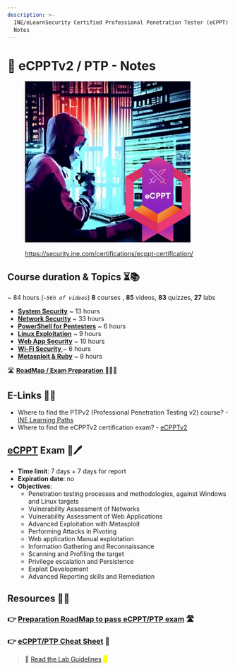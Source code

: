 ```yaml
---
description: >-
  INE/eLearnSecurity Certified Professional Penetration Tester (eCPPT) / PTP v2
  Notes
---
```


# 📝 eCPPTv2 / PTP - Notes

<div align="left">

<figure><img src=".gitbook/assets/image (33).png" alt="" width="375"><figcaption><p><a href="https://security.ine.com/certifications/ecppt-certification/">https://security.ine.com/certifications/ecppt-certification/</a></p></figcaption></figure>

</div>

## Course duration & Topics ⏳📚 <a href="#course-duration-and-topics" id="course-duration-and-topics"></a>

\~ 84 hours (_`~56h of videos`_) **8** courses , **85** videos, **83** quizzes, **27** labs

* **​**[**System Security**](readme/system-security/) \~ 13 hours
* [**Network Security**](readme/network-security/) \~ 33 hours
* [**PowerShell for Pentesters**](readme/powershell-for-pt/) \~ 6 hours
* [**​Linux Exploitation**](readme/linux-exploitation/) \~ 9 hours
* **​**[**Web App Security**](readme/web-app-security/) \~ 10 hours
* [**​Wi-Fi Security** ](readme/wi-fi-security/)\~ 6 hours
* [**​Metasploit & Ruby**](readme/metasploit-and-ruby/) \~ 8 hours

🛣️ [**RoadMap / Exam Preparation** ](readme-1.md)🧑🏻‍🏫

## E-Links 🔗📔 <a href="#useful-links" id="useful-links"></a>

* Where to find the PTPv2 (Professional Penetration Testing v2) course? - [INE Learning Paths](https://security.ine.com/certifications/ecppt-certification/)​
* Where to find the eCPPTv2 certification exam? - [eCPPTv2](https://security.ine.com/certifications/ecppt-certification/)​

## ​[eCPPT](https://security.ine.com/certifications/ecppt-certification/) Exam 📄🖊️ <a href="#ejpt-exam" id="ejpt-exam"></a>

* **Time limit**: 7 days + 7 days for report
* **Expiration date**: no
* **Objectives**:
  * Penetration testing processes and methodologies, against Windows and Linux targets
  * Vulnerability Assessment of Networks
  * Vulnerability Assessment of Web Applications
  * Advanced Exploitation with Metasploit
  * Performing Attacks in Pivoting
  * Web application Manual exploitation
  * Information Gathering and Reconnaissance
  * Scanning and Profiling the target
  * Privilege escalation and Persistence
  * Exploit Development
  * Advanced Reporting skills and Remediation

## Resources 📑📘

### 👉 [Preparation RoadMap to pass eCPPT/PTP exam](readme-1.md) 🛣️

### 👉 [eCPPT/PTP Cheat Sheet](eccpt-cheat-sheet.md) 📔

> 📖 [Read the Lab Guidelines](https://assets.ine.com/certifications/exam-guides/eCPPTv2\_PRE\_EXAM.pdf) <mark style="color:yellow;">📖</mark>
